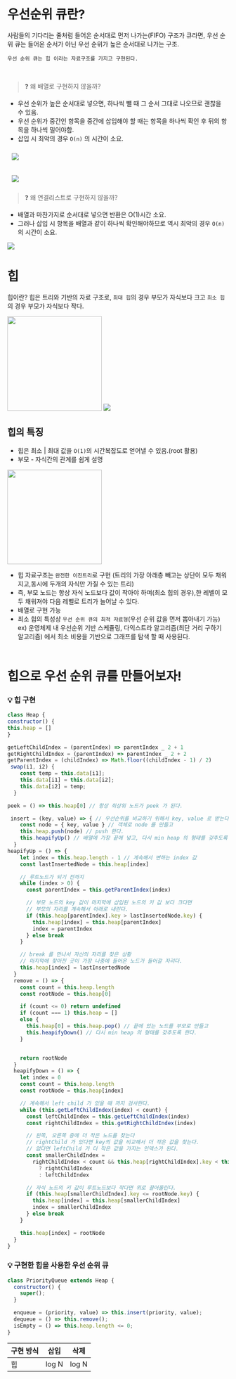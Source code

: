# 우선순위 큐란?

사람들의 기다리는 줄처럼 들어온 순서대로 먼저 나가는(FIFO) 구조가 큐라면,
우선 순위 큐는 들어온 순서가 아닌 우선 순위가 높은 순서대로 나가는 구조.

`우선 순위 큐는 힙 이라는 자료구조를 가지고 구현된다.`

<br>

> ❓ 왜 배열로 구현하지 않을까?

- 우선 순위가 높은 순서대로 넣으면, 하나씩 뺄 때 그 순서 그대로 나오므로 괜찮을 수 있음.
- 우선 순위가 중간인 항목을 중간에 삽입해야 할 때는 항목을 하나씩 확인 후 뒤의 항목을 하나씩 밀어야함.
- 삽입 시 최악의 경우 `O(n)` 의 시간이 소요.

<img style="padding:10px" src="https://k.kakaocdn.net/dn/IvYC7/btqvpjKFtX5/zXfxEp44Y41pH9T2xtyt40/img.png"></img>

<img style="padding:10px" src="https://img1.daumcdn.net/thumb/R1280x0/?scode=mtistory2&fname=https%3A%2F%2Fk.kakaocdn.net%2Fdn%2F6HLLY%2FbtqvrVIkihw%2FKquPglj3WBYB47QqcQDjO1%2Fimg.png"></img>

> ❓ 왜 연결리스트로 구현하지 않을까?

- 배열과 마찬가지로 순서대로 넣으면 반환은 O(1)시간 소요.
- 그러나 삽입 시 항목을 배열과 같이 하나씩 확인해야하므로 역시 최악의 경우 `O(n)` 의 시간이 소요.

<img src="https://img1.daumcdn.net/thumb/R1280x0/?scode=mtistory2&fname=https%3A%2F%2Fk.kakaocdn.net%2Fdn%2FbkqoDB%2FbtqvrDuocpa%2FgC8f10abtJxriFYolxa3Yk%2Fimg.png"></img>



# 힙

힙이란? 힙은 트리와 기반의 자료 구조로, `최대 힙`의 경우 부모가 자식보다 크고
`최소 힙`의 경우 부모가 자식보다 작다.

<img style="height:215px;" src="https://img1.daumcdn.net/thumb/R1280x0/?scode=mtistory2&fname=https%3A%2F%2Fk.kakaocdn.net%2Fdn%2FcT2Dxb%2FbtqSATggBLA%2FCIBeKSLq0s6MDTNVM345Jk%2Fimg.png"></img>
<img src="https://img1.daumcdn.net/thumb/R1280x0/?scode=mtistory2&fname=https%3A%2F%2Fk.kakaocdn.net%2Fdn%2FbwtTZl%2FbtqSASIpEE1%2FzJxtetzfI1OGHucT99Mcuk%2Fimg.png"></img>

## 힙의 특징

- 힙은 최소 | 최대 값을 `O(1)`의 시간복잡도로 얻어낼 수 있음.(root 활용)
- 부모 - 자식간의 관계를 쉽게 설명

<img style="height:215px;" src="https://images.velog.io/images/nnnyeong/post/0cd697f4-d373-4a65-a068-1972d6327d8d/image.png"></img>

- 힙 자료구조는 `완전한 이진트리`로 구현
  (트리의 가장 아래층 빼고는 상단이 모두 채워지고,동시에 두개의 자식만 가질 수 있는 트리)
- 즉, 부모 노드는 항상 자식 노드보다 값이 작아야 하며(최소 힙의 경우),한 레벨이 모두 채워져야 다음 레벨로 트리가 늘어날 수 있다.
- 배열로 구현 가능
- 최소 힙의 특성상 `우선 순위 큐의 최적 자료형`(우선 순위 값을 먼저 뽑아내기 가능)
  ex) 운영체제 내 우선순위 기반 스케쥴링, 다익스트라 알고리즘(최단 거리 구하기 알고리즘) 에서 최소 비용을 기반으로 그래프를 탐색 할 때 사용된다.

# <div style="padding-top:20px">힙으로 우선 순위 큐를 만들어보자!</div>

### 💡 힙 구현

```js
class Heap {
constructor() {
this.heap = []
}

getLeftChildIndex = (parentIndex) => parentIndex _ 2 + 1
getRightChildIndex = (parentIndex) => parentIndex _ 2 + 2
getParentIndex = (childIndex) => Math.floor((childIndex - 1) / 2)
 swap(i1, i2) {
    const temp = this.data[i1];
    this.data[i1] = this.data[i2];
    this.data[i2] = temp;
  }

peek = () => this.heap[0] // 항상 최상위 노드가 peek 가 된다.

 insert = (key, value) => { // 우선순위를 비교하기 위해서 key, value 로 받는다.
    const node = { key, value } // 객체로 node 를 만들고
    this.heap.push(node) // push 한다.
    this.heapifyUp() // 배열에 가장 끝에 넣고, 다시 min heap 의 형태를 갖추도록 한다.
  }
heapifyUp = () => {
    let index = this.heap.length - 1 // 계속해서 변하는 index 값
    const lastInsertedNode = this.heap[index]

    // 루트노드가 되기 전까지
    while (index > 0) {
      const parentIndex = this.getParentIndex(index)

      // 부모 노드의 key 값이 마지막에 삽입된 노드의 키 값 보다 크다면
      // 부모의 자리를 계속해서 아래로 내린다.
      if (this.heap[parentIndex].key > lastInsertedNode.key) {
        this.heap[index] = this.heap[parentIndex]
        index = parentIndex
      } else break
    }

    // break 를 만나서 자신의 자리를 찾은 상황
    // 마지막에 찾아진 곳이 가장 나중에 들어온 노드가 들어갈 자리다.
    this.heap[index] = lastInsertedNode
  }
  remove = () => {
    const count = this.heap.length
    const rootNode = this.heap[0]

    if (count <= 0) return undefined
    if (count === 1) this.heap = []
    else {
      this.heap[0] = this.heap.pop() // 끝에 있는 노드를 부모로 만들고
      this.heapifyDown() // 다시 min heap 의 형태를 갖추도록 한다.
    }


    return rootNode
  }
  heapifyDown = () => {
    let index = 0
    const count = this.heap.length
    const rootNode = this.heap[index]

    // 계속해서 left child 가 있을 때 까지 검사한다.
    while (this.getLeftChildIndex(index) < count) {
      const leftChildIndex = this.getLeftChildIndex(index)
      const rightChildIndex = this.getRightChildIndex(index)

      // 왼쪽, 오른쪽 중에 더 작은 노드를 찾는다
      // rightChild 가 있다면 key의 값을 비교해서 더 작은 값을 찾는다.
      // 없다면 leftChild 가 더 작은 값을 가지는 인덱스가 된다.
      const smallerChildIndex =
        rightChildIndex < count && this.heap[rightChildIndex].key < this.heap[leftChildIndex].key
          ? rightChildIndex
          : leftChildIndex

      // 자식 노드의 키 값이 루트노드보다 작다면 위로 끌어올린다.
      if (this.heap[smallerChildIndex].key <= rootNode.key) {
        this.heap[index] = this.heap[smallerChildIndex]
        index = smallerChildIndex
      } else break
    }

    this.heap[index] = rootNode
  }
}

```

### 💡 구현한 힙을 사용한 우선 순위 큐

```js
class PriorityQueue extends Heap {
  constructor() {
    super();
  }

  enqueue = (priority, value) => this.insert(priority, value);
  dequeue = () => this.remove();
  isEmpty = () => this.heap.length <= 0;
}
```

| 구현 방식 | 삽입  | 삭제  |
| --------- | ----- | ----- |
| 힙        | log N | log N |
